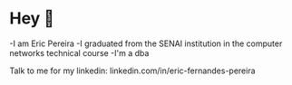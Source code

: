 # Hey 👋
-I am Eric Pereira
-I graduated from the SENAI institution in the computer networks technical course
-I'm a dba 

Talk to me for my linkedin:
linkedin.com/in/eric-fernandes-pereira

